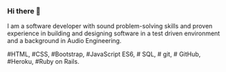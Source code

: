 ### Hi there 👋

I am a software developer with sound problem-solving skills and proven experience in building and designing software in a test driven environment and a background in Audio Engineering.

#HTML, #CSS, #Bootstrap, #JavaScript ES6, # SQL, # git, # GitHub, #Heroku, #Ruby on Rails.

<!--
**Deftool66/Deftool66** is a ✨ _special_ ✨ repository because its `README.md` (this file) appears on your GitHub profile.

Here are some ideas to get you started:

- 🔭 I’m currently working on ...
- 🌱 I’m currently learning ...
- 👯 I’m looking to collaborate on ...
- 🤔 I’m looking for help with ...
- 💬 Ask me about ...
- 📫 How to reach me: ...
- 😄 Pronouns: ...
- ⚡ Fun fact: ...
-->
